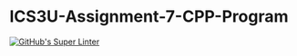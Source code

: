 # ICS3U-Assignment-7-CPP-Program

[![GitHub's Super Linter](https://github.com/Igor-Zhelezniak-1/ICS3U-Assignment-7-CPP-Program/workflows/GitHub's%20Super%20Linter/badge.svg)](https://github.com/Igor-Zhelezniak-1/ICS3U-Assignment-7-CPP-Program/actions)
